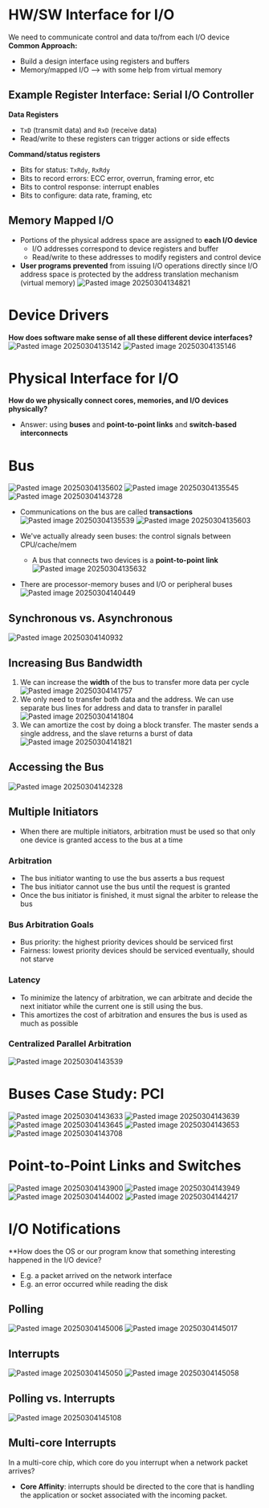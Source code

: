 
# HW/SW Interface for I/O
We need to communicate control and data to/from each I/O device
**Common Approach:**
* Build a design interface using registers and buffers
* Memory/mapped I/O ⟶ with some help from virtual memory

## Example Register Interface: Serial I/O Controller
**Data Registers**
* `TxD` (transmit data) and `RxD` (receive data)
* Read/write to these registers can trigger actions or side effects

**Command/status registers**
* Bits for status: `TxRdy`, `RxRdy`
* Bits to record errors: ECC error, overrun, framing error, etc
* Bits to control response: interrupt enables
* Bits to configure: data rate, framing, etc

## Memory Mapped I/O
* Portions of the physical address space are assigned to **each I/O device**
	* I/O addresses correspond to device registers and buffer
	* Read/write to these addresses to modify registers and control device
* **User programs prevented** from issuing I/O operations directly since I/O address space is protected by the address translation mechanism (virtual memory)
![Pasted image 20250304134821](../../attachments/Pasted%20image%2020250304134821.png)

# Device Drivers
**How does software make sense of all these different device interfaces?**
![Pasted image 20250304135142](../../attachments/Pasted%20image%2020250304135142.png)
![Pasted image 20250304135146](../../attachments/Pasted%20image%2020250304135146.png)

# Physical Interface for I/O
**How do we physically connect cores, memories, and I/O devices physically?**
* Answer: using **buses** and **point-to-point links** and **switch-based interconnects**

# Bus
![Pasted image 20250304135602](../../attachments/Pasted%20image%2020250304135602.png)
![Pasted image 20250304135545](../../attachments/Pasted%20image%2020250304135545.png)
![Pasted image 20250304143728](../../attachments/Pasted%20image%2020250304143728.png)

* Communications on the bus are called **transactions**
![Pasted image 20250304135539](../../attachments/Pasted%20image%2020250304135539.png)
![Pasted image 20250304135603](../../attachments/Pasted%20image%2020250304135603.png)

* We've actually already seen buses: the control signals between CPU/cache/mem
	* A bus that connects two devices is a **point-to-point link**
![Pasted image 20250304135632](../../attachments/Pasted%20image%2020250304135632.png)

* There are processor-memory buses and I/O or peripheral buses
![Pasted image 20250304140449](../../attachments/Pasted%20image%2020250304140449.png)

## Synchronous vs. Asynchronous
![Pasted image 20250304140932](../../attachments/Pasted%20image%2020250304140932.png)

## Increasing Bus Bandwidth
1. We can increase the **width** of the bus to transfer more data per cycle
![Pasted image 20250304141757](../../attachments/Pasted%20image%2020250304141757.png)
2. We only need to transfer both data and the address. We can use separate bus lines for address and data to transfer in parallel
![Pasted image 20250304141804](../../attachments/Pasted%20image%2020250304141804.png)
3. We can amortize the cost by doing a block transfer. The master sends a single address, and the slave returns a burst of data
![Pasted image 20250304141821](../../attachments/Pasted%20image%2020250304141821.png)

## Accessing the Bus
![Pasted image 20250304142328](../../attachments/Pasted%20image%2020250304142328.png)

## Multiple Initiators
* When there are multiple initiators, arbitration must be used so that only one device is granted access to the bus at a time

### Arbitration
* The bus initiator wanting to use the bus asserts a bus request
* The bus initiator cannot use the bus until the request is granted
* Once the bus initiator is finished, it must signal the arbiter to release the bus

### Bus Arbitration Goals
* Bus priority: the highest priority devices should be serviced first
* Fairness: lowest priority devices should be serviced eventually, should not starve

### Latency
* To minimize the latency of arbitration, we can arbitrate and decide the next initiator while the current one is still using the bus.
* This amortizes the cost of arbitration and ensures the bus is used as much as possible

### Centralized Parallel Arbitration
![Pasted image 20250304143539](../../attachments/Pasted%20image%2020250304143539.png)

# Buses Case Study: PCI
![Pasted image 20250304143633](../../attachments/Pasted%20image%2020250304143633.png)
![Pasted image 20250304143639](../../attachments/Pasted%20image%2020250304143639.png)
![Pasted image 20250304143645](../../attachments/Pasted%20image%2020250304143645.png)
![Pasted image 20250304143653](../../attachments/Pasted%20image%2020250304143653.png)
![Pasted image 20250304143708](../../attachments/Pasted%20image%2020250304143708.png)

# Point-to-Point Links and Switches
![Pasted image 20250304143900](../../attachments/Pasted%20image%2020250304143900.png)
![Pasted image 20250304143949](../../attachments/Pasted%20image%2020250304143949.png)
![Pasted image 20250304144002](../../attachments/Pasted%20image%2020250304144002.png)
![Pasted image 20250304144217](../../attachments/Pasted%20image%2020250304144217.png)

# I/O Notifications
**How does the OS or our program know that something interesting happened in the I/O device?
* E.g. a packet arrived on the network interface
* E.g. an error occurred while reading the disk

## **Polling**
![Pasted image 20250304145006](../../attachments/Pasted%20image%2020250304145006.png)
![Pasted image 20250304145017](../../attachments/Pasted%20image%2020250304145017.png)

## Interrupts
![Pasted image 20250304145050](../../attachments/Pasted%20image%2020250304145050.png)
![Pasted image 20250304145058](../../attachments/Pasted%20image%2020250304145058.png)

## Polling vs. Interrupts
![Pasted image 20250304145108](../../attachments/Pasted%20image%2020250304145108.png)

## Multi-core Interrupts
In a multi-core chip, which core do you interrupt when a network packet arrives?
* **Core Affinity**: interrupts should be directed to the core that is handling the application or socket associated with the incoming packet.
